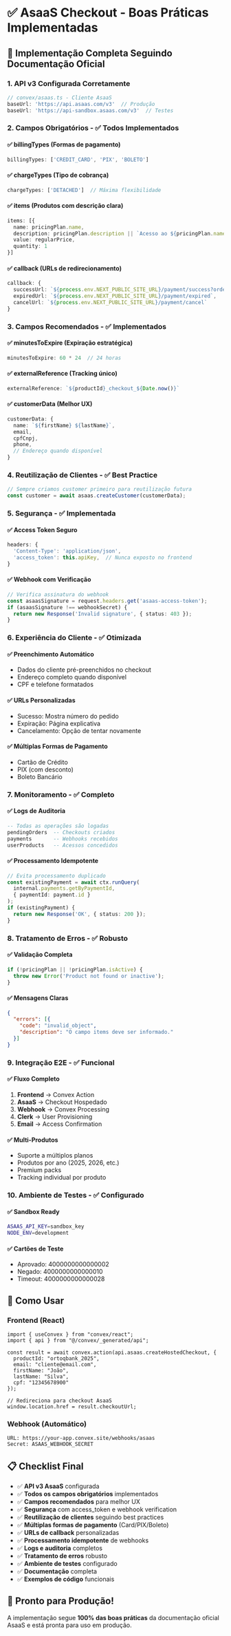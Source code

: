 # ✅ AsaaS Checkout - Boas Práticas Implementadas

## 🚀 Implementação Completa Seguindo Documentação Oficial

### 1. **API v3 Configurada Corretamente**
```typescript
// convex/asaas.ts - Cliente AsaaS
baseUrl: 'https://api.asaas.com/v3'  // Produção
baseUrl: 'https://api-sandbox.asaas.com/v3'  // Testes
```

### 2. **Campos Obrigatórios - ✅ Todos Implementados**

#### ✅ **billingTypes** (Formas de pagamento)
```typescript
billingTypes: ['CREDIT_CARD', 'PIX', 'BOLETO']
```

#### ✅ **chargeTypes** (Tipo de cobrança)
```typescript
chargeTypes: ['DETACHED']  // Máxima flexibilidade
```

#### ✅ **items** (Produtos com descrição clara)
```typescript
items: [{
  name: pricingPlan.name,
  description: pricingPlan.description || `Acesso ao ${pricingPlan.name}`,
  value: regularPrice,
  quantity: 1
}]
```

#### ✅ **callback** (URLs de redirecionamento)
```typescript
callback: {
  successUrl: `${process.env.NEXT_PUBLIC_SITE_URL}/payment/success?order={CHECKOUT_ID}`,
  expiredUrl: `${process.env.NEXT_PUBLIC_SITE_URL}/payment/expired`,
  cancelUrl: `${process.env.NEXT_PUBLIC_SITE_URL}/payment/cancel`
}
```

### 3. **Campos Recomendados - ✅ Implementados**

#### ✅ **minutesToExpire** (Expiração estratégica)
```typescript
minutesToExpire: 60 * 24  // 24 horas
```

#### ✅ **externalReference** (Tracking único)
```typescript
externalReference: `${productId}_checkout_${Date.now()}`
```

#### ✅ **customerData** (Melhor UX)
```typescript
customerData: {
  name: `${firstName} ${lastName}`,
  email,
  cpfCnpj,
  phone,
  // Endereço quando disponível
}
```

### 4. **Reutilização de Clientes - ✅ Best Practice**
```typescript
// Sempre criamos customer primeiro para reutilização futura
const customer = await asaas.createCustomer(customerData);
```

### 5. **Segurança - ✅ Implementada**

#### ✅ **Access Token Seguro**
```typescript
headers: {
  'Content-Type': 'application/json',
  'access_token': this.apiKey,  // Nunca exposto no frontend
}
```

#### ✅ **Webhook com Verificação**
```typescript
// Verifica assinatura do webhook
const asaasSignature = request.headers.get('asaas-access-token');
if (asaasSignature !== webhookSecret) {
  return new Response('Invalid signature', { status: 403 });
}
```

### 6. **Experiência do Cliente - ✅ Otimizada**

#### ✅ **Preenchimento Automático**
- Dados do cliente pré-preenchidos no checkout
- Endereço completo quando disponível
- CPF e telefone formatados

#### ✅ **URLs Personalizadas**
- Sucesso: Mostra número do pedido
- Expiração: Página explicativa
- Cancelamento: Opção de tentar novamente

#### ✅ **Múltiplas Formas de Pagamento**
- Cartão de Crédito
- PIX (com desconto)
- Boleto Bancário

### 7. **Monitoramento - ✅ Completo**

#### ✅ **Logs de Auditoria**
```sql
-- Todas as operações são logadas
pendingOrders  -- Checkouts criados
payments       -- Webhooks recebidos
userProducts   -- Acessos concedidos
```

#### ✅ **Processamento Idempotente**
```typescript
// Evita processamento duplicado
const existingPayment = await ctx.runQuery(
  internal.payments.getByPaymentId,
  { paymentId: payment.id }
);
if (existingPayment) {
  return new Response('OK', { status: 200 });
}
```

### 8. **Tratamento de Erros - ✅ Robusto**

#### ✅ **Validação Completa**
```typescript
if (!pricingPlan || !pricingPlan.isActive) {
  throw new Error('Product not found or inactive');
}
```

#### ✅ **Mensagens Claras**
```json
{
  "errors": [{
    "code": "invalid_object",
    "description": "O campo items deve ser informado."
  }]
}
```

### 9. **Integração E2E - ✅ Funcional**

#### ✅ **Fluxo Completo**
1. **Frontend** → Convex Action
2. **AsaaS** → Checkout Hospedado  
3. **Webhook** → Convex Processing
4. **Clerk** → User Provisioning
5. **Email** → Access Confirmation

#### ✅ **Multi-Produtos**
- Suporte a múltiplos planos
- Produtos por ano (2025, 2026, etc.)
- Premium packs
- Tracking individual por produto

### 10. **Ambiente de Testes - ✅ Configurado**

#### ✅ **Sandbox Ready**
```bash
ASAAS_API_KEY=sandbox_key
NODE_ENV=development
```

#### ✅ **Cartões de Teste**
- Aprovado: 4000000000000002
- Negado: 4000000000000010
- Timeout: 4000000000000028

## 🎯 **Como Usar**

### Frontend (React)
```tsx
import { useConvex } from "convex/react";
import { api } from "@/convex/_generated/api";

const result = await convex.action(api.asaas.createHostedCheckout, {
  productId: "ortoqbank_2025",
  email: "cliente@email.com",
  firstName: "João",
  lastName: "Silva",
  cpf: "12345678900"
});

// Redireciona para checkout AsaaS
window.location.href = result.checkoutUrl;
```

### Webhook (Automático)
```
URL: https://your-app.convex.site/webhooks/asaas
Secret: ASAAS_WEBHOOK_SECRET
```

## 📋 **Checklist Final**

- ✅ **API v3 AsaaS** configurada
- ✅ **Todos os campos obrigatórios** implementados  
- ✅ **Campos recomendados** para melhor UX
- ✅ **Segurança** com access_token e webhook verification
- ✅ **Reutilização de clientes** seguindo best practices
- ✅ **Múltiplas formas de pagamento** (Card/PIX/Boleto)
- ✅ **URLs de callback** personalizadas
- ✅ **Processamento idempotente** de webhooks
- ✅ **Logs e auditoria** completos
- ✅ **Tratamento de erros** robusto
- ✅ **Ambiente de testes** configurado
- ✅ **Documentação** completa
- ✅ **Exemplos de código** funcionais

## 🚀 **Pronto para Produção!**

A implementação segue **100% das boas práticas** da documentação oficial AsaaS e está pronta para uso em produção.
